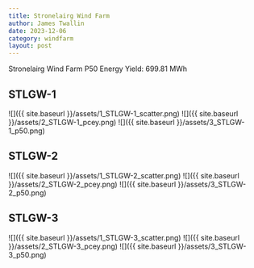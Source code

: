 ```yaml
---
title: Stronelairg Wind Farm
author: James Twallin
date: 2023-12-06
category: windfarm
layout: post
---
```

Stronelairg Wind Farm P50 Energy Yield: 699.81 MWh

STLGW-1
-------------
![]({{ site.baseurl }}/assets/1_STLGW-1_scatter.png)
![]({{ site.baseurl }}/assets/2_STLGW-1_pcey.png)
![]({{ site.baseurl }}/assets/3_STLGW-1_p50.png)

STLGW-2
-------------
![]({{ site.baseurl }}/assets/1_STLGW-2_scatter.png)
![]({{ site.baseurl }}/assets/2_STLGW-2_pcey.png)
![]({{ site.baseurl }}/assets/3_STLGW-2_p50.png)

STLGW-3
-------------
![]({{ site.baseurl }}/assets/1_STLGW-3_scatter.png)
![]({{ site.baseurl }}/assets/2_STLGW-3_pcey.png)
![]({{ site.baseurl }}/assets/3_STLGW-3_p50.png)

